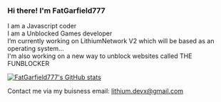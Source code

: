 ### Hi there! I'm FatGarfield777
I am a Javascript coder <br>
I am a Unblocked Games developer <br>
I’m currently working on LithiumNetwork V2 which will be based as an operating system... <br>
I'm also working on a new way to unblock websites called THE FUNBLOCKER <br>

[![FatGarfield777's GitHub stats](https://github-readme-stats.vercel.app/api?username=FatGarfield777)](https://github.com/anuraghazra/github-readme-stats)

Contact me via my buisness email: lithium.devx@gmail.com
